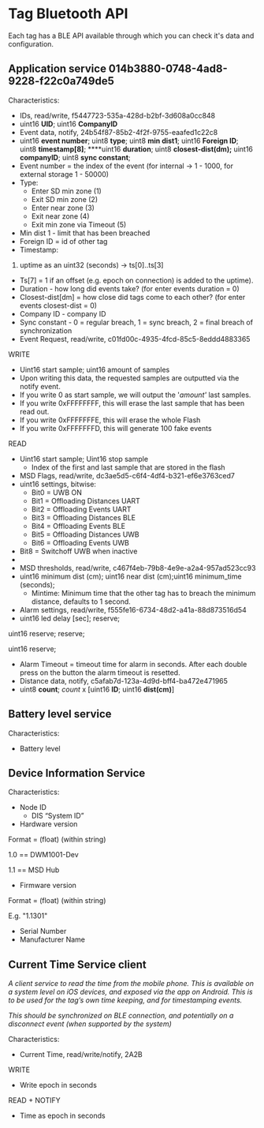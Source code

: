 # Tag Bluetooth API

Each tag has a BLE API available through which you can check it's data and configuration.

## Application service 014b3880-0748-4ad8-9228-f22c0a749de5

Characteristics:

- IDs, read/write, f5447723-535a-428d-b2bf-3d608a0cc848
- uint16 **UID**; uint16 **CompanyID**
- Event data, notify, 24b54f87-85b2-4f2f-9755-eaafed1c22c8
- uint16 **event number**; uint8 **type**; uint8 **min dist1**; uint16 **Foreign ID**; uint8 **timestamp[8]**; ****uint16 **duration**; uint8 **closest-dist(dm);** uint16 **companyID**; uint8 **sync constant**;
- Event number = the index of the event (for internal -> 1 - 1000, for external storage 1 - 50000)
- Type:
    - Enter SD min zone (1)
    - Exit SD min zone (2)
    - Enter near zone (3)
    - Exit near zone (4)
    - Exit min zone via Timeout (5)
- Min dist 1 - limit that has been breached
- Foreign ID = id of other tag
- Timestamp:
1. uptime as an uint32 (seconds) -> ts[0]..ts[3]
- Ts[7] = 1 if an offset (e.g. epoch on connection) is added to the uptime).
- Duration - how long did events take? (for enter events duration = 0)
- Closest-dist[dm] = how close did tags come to each other? (for enter events closest-dist = 0)
- Company ID - company ID
- Sync constant - 0 = regular breach, 1 = sync breach, 2 = final breach of synchronization
- Event Request, read/write, c01fd00c-4935-4fcd-85c5-8eddd4883365

WRITE

- Uint16 start sample; uint16 amount of samples
- Upon writing this data, the requested samples are outputted via the notify event.
- If you write 0 as start sample, we will output the '*amount'* last samples.
- If you write 0xFFFFFFFF, this will erase the last sample that has been read out.
- If you write 0xFFFFFFFE, this will erase the whole Flash
- If you write 0xFFFFFFFD, this will generate 100 fake events

READ

- Uint16 start sample; Uint16 stop sample
    - Index of the first and last sample that are stored in the flash
- MSD Flags, read/write, dc3ae5d5-c6f4-4df4-b321-ef6e3763ced7
- uint16 settings, bitwise:
    - Bit0 = UWB ON
    - Bit1 = Offloading Distances UART
    - Bit2 = Offloading Events UART
    - Bit3 = Offloading Distances BLE
    - Bit4 = Offloading Events BLE
    - Bit5 = Offloading Distances UWB
    - Bit6 = Offloading Events UWB
- Bit8 = Switchoff UWB when inactive
- 
- MSD thresholds, read/write, c467f4eb-79b8-4e9e-a2a4-957ad523cc93
- uint16 minimum dist (cm); uint16 near dist (cm);uint16 minimum_time (seconds);
    - Mintime: Minimum time that the other tag has to breach the minimum distance, defaults to 1 second.
- Alarm settings, read/write, f555fe16-6734-48d2-a41a-88d873516d54
- uint16 led delay [sec]; reserve;

uint16 reserve; reserve;

uint16 reserve;

- Alarm Timeout = timeout time for alarm in seconds. After each double press on the button the alarm timeout is resetted.
- Distance data, notify, c5afab7d-123a-4d9d-bff4-ba472e471965
- uint8 **count**; *count* x [uint16 **ID**; uint16 **dist(cm)**]

## Battery level service

Characteristics:

- Battery level

## Device Information Service

Characteristics:

- Node ID
    - DIS “System ID”
- Hardware version

Format = (float) (within string)

1.0 == DWM1001-Dev

1.1 == MSD Hub

- Firmware version

Format = (float) (within string)

E.g. "1.1301"

- Serial Number
- Manufacturer Name

## Current Time Service client

*A client service to read the time from the mobile phone. This is available on a system level on iOS devices, and exposed via the app on Android. This is to be used for the tag’s own time keeping, and for timestamping events.*

*This should be synchronized on BLE connection, and potentially on a disconnect event (when supported by the system)*

Characteristics:

- Current Time, read/write/notify, 2A2B

WRITE

- Write epoch in seconds

READ + NOTIFY

- Time as epoch in seconds